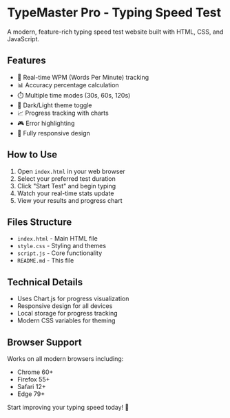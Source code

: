 # TypeMaster Pro - Typing Speed Test

A modern, feature-rich typing speed test website built with HTML, CSS, and JavaScript.

## Features

- 🎯 Real-time WPM (Words Per Minute) tracking
- 📊 Accuracy percentage calculation
- ⏱️ Multiple time modes (30s, 60s, 120s)
- 🎨 Dark/Light theme toggle
- 📈 Progress tracking with charts
- 🎮 Error highlighting
- 📱 Fully responsive design

## How to Use

1. Open `index.html` in your web browser
2. Select your preferred test duration
3. Click "Start Test" and begin typing
4. Watch your real-time stats update
5. View your results and progress chart

## Files Structure

- `index.html` - Main HTML file
- `style.css` - Styling and themes
- `script.js` - Core functionality
- `README.md` - This file

## Technical Details

- Uses Chart.js for progress visualization
- Responsive design for all devices
- Local storage for progress tracking
- Modern CSS variables for theming

## Browser Support

Works on all modern browsers including:
- Chrome 60+
- Firefox 55+
- Safari 12+
- Edge 79+

Start improving your typing speed today! 🚀